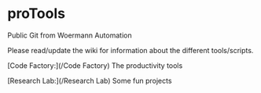 # proTools
Public Git from Woermann Automation

Please read/update the wiki for information about the different tools/scripts. 

[Code Factory:](/Code Factory) The productivity tools

[Research Lab:](/Research Lab) Some fun projects



